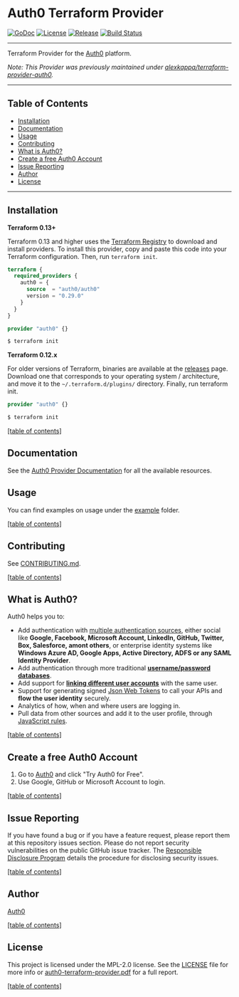 # Auth0 Terraform Provider

[![GoDoc](https://pkg.go.dev/badge/github.com/auth0/terraform-provider-auth0.svg)](https://pkg.go.dev/github.com/auth0/terraform-provider-auth0)
[![License](https://img.shields.io/github/license/auth0/terraform-provider-auth0.svg?style=flat-square)](https://github.com/auth0/terraform-provider-auth0/blob/main/LICENSE)
[![Release](https://img.shields.io/github/v/release/auth0/terraform-provider-auth0?include_prereleases&style=flat-square)](https://github.com/auth0/terraform-provider-auth0/releases)
[![Build Status](https://img.shields.io/endpoint.svg?url=https%3A%2F%2Factions-badge.atrox.dev%2Fauth0%2Fterraform-provider-auth0%2Fbadge%3Fref%3Dmain&style=flat-square)](https://github.com/auth0/terraform-provider-auth0/actions?query=branch%3Amain)

---

Terraform Provider for the [Auth0](https://auth0.com/) platform.

_Note: This Provider was previously maintained under
[alexkappa/terraform-provider-auth0](https://github.com/alexkappa/terraform-provider-auth0)._

-------------------------------------

## Table of Contents

- [Installation](#installation)
- [Documentation](#documentation)
- [Usage](#usage)
- [Contributing](#contributing)
- [What is Auth0?](#what-is-auth0)
- [Create a free Auth0 Account](#create-a-free-auth0-account)
- [Issue Reporting](#issue-reporting)
- [Author](#author)
- [License](#license)

-------------------------------------

## Installation

**Terraform 0.13+**

Terraform 0.13 and higher uses the [Terraform Registry](https://registry.terraform.io/) to download and install
providers. To install this provider, copy and paste this code into your Terraform configuration.
Then, run `terraform init`.

```tf
terraform {
  required_providers {
    auth0 = {
      source  = "auth0/auth0"
      version = "0.29.0"
    }
  }
}

provider "auth0" {}
```

```sh
$ terraform init
```

**Terraform 0.12.x**

For older versions of Terraform, binaries are available at the
[releases](https://github.com/alexkappa/terraform-provider-auth0/releases) page. Download one that corresponds to your
operating system / architecture, and move it to the `~/.terraform.d/plugins/` directory. Finally, run terraform init.

```tf
provider "auth0" {}
```

```sh
$ terraform init
```

[[table of contents]](#table-of-contents)

## Documentation

See the [Auth0 Provider Documentation](https://registry.terraform.io/providers/auth0/auth0/latest/docs) for all the
available resources.

## Usage

You can find examples on usage under the [example](example) folder.

[[table of contents]](#table-of-contents)

## Contributing

See [CONTRIBUTING.md](CONTRIBUTING.md).

[[table of contents]](#table-of-contents)

## What is Auth0?

Auth0 helps you to:

- Add authentication with [multiple authentication sources](https://docs.auth0.com/identityproviders), either social like **Google, Facebook, Microsoft Account, LinkedIn, GitHub, Twitter, Box, Salesforce, amont others**, or enterprise identity systems like **Windows Azure AD, Google Apps, Active Directory, ADFS or any SAML Identity Provider**.
- Add authentication through more traditional **[username/password databases](https://docs.auth0.com/mysql-connection-tutorial)**.
- Add support for **[linking different user accounts](https://docs.auth0.com/link-accounts)** with the same user.
- Support for generating signed [Json Web Tokens](https://docs.auth0.com/jwt) to call your APIs and **flow the user identity** securely.
- Analytics of how, when and where users are logging in.
- Pull data from other sources and add it to the user profile, through [JavaScript rules](https://docs.auth0.com/rules).

[[table of contents]](#table-of-contents)

## Create a free Auth0 Account

1.  Go to [Auth0](https://auth0.com) and click "Try Auth0 for Free".
2.  Use Google, GitHub or Microsoft Account to login.

[[table of contents]](#table-of-contents)

## Issue Reporting

If you have found a bug or if you have a feature request, please report them at this repository issues section.
Please do not report security vulnerabilities on the public GitHub issue tracker.
The [Responsible Disclosure Program](https://auth0.com/whitehat) details the procedure for disclosing security issues.

[[table of contents]](#table-of-contents)

## Author

[Auth0](https://auth0.com/)

[[table of contents]](#table-of-contents)

## License

This project is licensed under the MPL-2.0 license. See the [LICENSE](LICENSE) file for more info or
[auth0-terraform-provider.pdf](https://www.okta.com/sites/default/files/2022-03/auth0-terraform-provider.pdf) for a full
report.

[[table of contents]](#table-of-contents)
